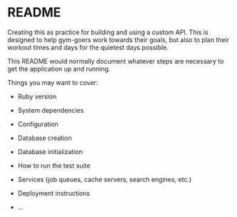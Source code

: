# README

Creating this as practice for building and using a custom API. This is designed to help gym-goers work towards their goals, but also to plan their workout times and days for the quietest days possible.

This README would normally document whatever steps are necessary to get the
application up and running.

Things you may want to cover:

* Ruby version

* System dependencies

* Configuration

* Database creation

* Database initialization

* How to run the test suite

* Services (job queues, cache servers, search engines, etc.)

* Deployment instructions

* ...
